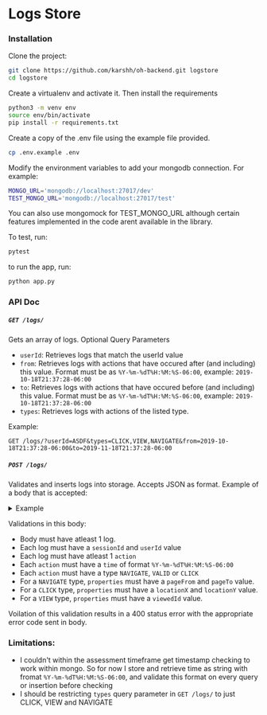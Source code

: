 # Logs Store


### Installation

Clone the project:
```bash
git clone https://github.com/karshh/oh-backend.git logstore
cd logstore
```

Create a virtualenv and activate it. Then install the requirements
```bash
python3 -m venv env
source env/bin/activate
pip install -r requirements.txt
```

Create a copy of the .env file using the example file provided.
```bash
cp .env.example .env
```
Modify the environment variables to add your mongodb connection. For example:
```bash
MONGO_URL='mongodb://localhost:27017/dev'
TEST_MONGO_URL='mongodb://localhost:27017/test'
```
You can also use mongomock for TEST_MONGO_URL although certain features implemented in the code arent available in the library.

To test, run:
```bash
pytest
```

to run the app, run:
```bash
python app.py
```


### API Doc

##### `GET /logs/`

Gets an array of logs. Optional Query Parameters
- `userId`: Retrieves logs that match the userId value
- `from`: Retrieves logs with actions that have occured after (and including) this value. Format must be as `%Y-%m-%dT%H:%M:%S-06:00`, example: `2019-10-18T21:37:28-06:00`
- `to`: Retrieves logs with actions that have occured before (and including)  this value. Format must be as `%Y-%m-%dT%H:%M:%S-06:00`, example: `2019-10-18T21:37:28-06:00`
- `types`:  Retrieves logs with actions of the listed type. 

Example: 

`GET /logs/?userId=ASDF&types=CLICK,VIEW,NAVIGATE&from=2019-10-18T21:37:28-06:00&to=2019-11-18T21:37:28-06:00`

##### `POST /logs/`
Validates and inserts logs into storage. Accepts JSON as format. Example of a body that is accepted:

<details>
<summary>Example</summary>
<br>
```json
[
    {
      "userId": "ABC123XYZ",
      "sessionId": "XYZ456ABC",
      "actions": [
        {
          "time": "2018-10-18T21:37:28-06:00",
          "type": "CLICK",
          "properties": {
            "locationX": 52,
            "locationY": 11
          }
        },
        {
          "time": "2018-10-18T21:37:30-06:00",
          "type": "VIEW",
          "properties": {
            "viewedId": "FDJKLHSLD"
          }
        },
        {
          "time": "2018-10-18T21:37:30-06:00",
          "type": "NAVIGATE",
          "properties": {
            "pageFrom": "communities",
            "pageTo": "inventory"
          }
        }
      ]
    },
    { 
    	"userId": "asd", 
    	"sessionId": "asdfg", 
    	"actions" : [
    		{
    			"time": "2018-10-18T21:37:28-06:00",
    			"type": "CLICK",
    			"properties": {
    				"locationX": 52,
    				"locationY": 22
    			}
    		},
    		{
    			"time": "2018-10-20T21:37:28-06:00",
    			"type": "NAVIGATE",
    			"properties": {
    				"pageFrom": "X",
    				"pageTo": "Y"
    			}
    		}
    	]
    }
]
```
</details>

Validations in this body:
- Body must have atleast 1 log.
- Each log must have a `sessionId` and `userId` value
- Each log must have atleast 1 `action`
- Each `action` must have a `time` of format `%Y-%m-%dT%H:%M:%S-06:00`
- Each `action` must have a type `NAVIGATE`, `VALID` or `CLICK`
- For a `NAVIGATE` type, `properties` must have a `pageFrom` and `pageTo` value.
- For a `CLICK` type, `properties` must have a `locationX` and `locationY` value.
- For a `VIEW` type, `properties` must have a `viewedId` value.

Voilation of this validation results in a 400 status error with the appropriate error code sent in body.

### Limitations:
- I couldn't within the assessment timeframe get timestamp checking to work within mongo. So for now I store and retrieve time as string with fromat `%Y-%m-%dT%H:%M:%S-06:00`, and validate this format on every query or insertion before checking
- I should be restricting `types` query parameter in `GET /logs/` to just CLICK, VIEW and NAVIGATE

